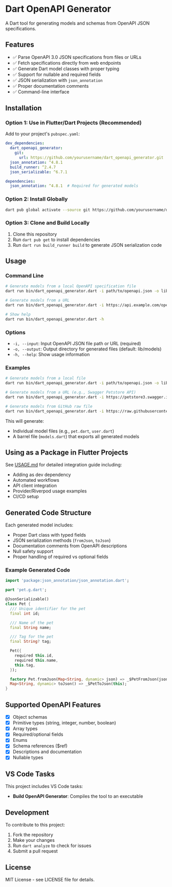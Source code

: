 # Dart OpenAPI Generator

A Dart tool for generating models and schemas from OpenAPI JSON specifications.

## Features

- ✅ Parse OpenAPI 3.0 JSON specifications from files or URLs
- ✅ Fetch specifications directly from web endpoints
- ✅ Generate Dart model classes with proper typing
- ✅ Support for nullable and required fields
- ✅ JSON serialization with `json_annotation`
- ✅ Proper documentation comments
- ✅ Command-line interface

## Installation

### Option 1: Use in Flutter/Dart Projects (Recommended)

Add to your project's `pubspec.yaml`:

```yaml
dev_dependencies:
  dart_openapi_generator:
    git:
      url: https://github.com/yourusername/dart_openapi_generator.git
  json_annotation: ^4.8.1
  build_runner: ^2.4.7
  json_serializable: ^6.7.1

dependencies:
  json_annotation: ^4.8.1  # Required for generated models
```

### Option 2: Install Globally

```bash
dart pub global activate --source git https://github.com/yourusername/dart_openapi_generator.git
```

### Option 3: Clone and Build Locally

1. Clone this repository
2. Run `dart pub get` to install dependencies
3. Run `dart run build_runner build` to generate JSON serialization code

## Usage

### Command Line

```bash
# Generate models from a local OpenAPI specification file
dart run bin/dart_openapi_generator.dart -i path/to/openapi.json -o lib/models

# Generate models from a URL
dart run bin/dart_openapi_generator.dart -i https://api.example.com/openapi.json -o lib/models

# Show help
dart run bin/dart_openapi_generator.dart -h
```

### Options

- `-i, --input`: Input OpenAPI JSON file path or URL (required)
- `-o, --output`: Output directory for generated files (default: lib/models)
- `-h, --help`: Show usage information

### Examples

```bash
# Generate models from a local file
dart run bin/dart_openapi_generator.dart -i path/to/openapi.json -o lib/models

# Generate models from a URL (e.g., Swagger Petstore API)
dart run bin/dart_openapi_generator.dart -i https://petstore3.swagger.io/api/v3/openapi.json -o lib/models

# Generate models from GitHub raw file
dart run bin/dart_openapi_generator.dart -i https://raw.githubusercontent.com/username/repo/main/openapi.json -o lib/models
```

This will generate:
- Individual model files (e.g., `pet.dart`, `user.dart`)
- A barrel file (`models.dart`) that exports all generated models

## Using as a Package in Flutter Projects

See [USAGE.md](USAGE.md) for detailed integration guide including:
- Adding as dev dependency
- Automated workflows
- API client integration
- Provider/Riverpod usage examples
- CI/CD setup

## Generated Code Structure

Each generated model includes:
- Proper Dart class with typed fields
- JSON serialization methods (`fromJson`, `toJson`)
- Documentation comments from OpenAPI descriptions
- Null safety support
- Proper handling of required vs optional fields

### Example Generated Code

```dart
import 'package:json_annotation/json_annotation.dart';

part 'pet.g.dart';

@JsonSerializable()
class Pet {
  /// Unique identifier for the pet
  final int id;

  /// Name of the pet
  final String name;

  /// Tag for the pet
  final String? tag;

  Pet({
    required this.id,
    required this.name,
    this.tag,
  });

  factory Pet.fromJson(Map<String, dynamic> json) => _$PetFromJson(json);
  Map<String, dynamic> toJson() => _$PetToJson(this);
}
```

## Supported OpenAPI Features

- [x] Object schemas
- [x] Primitive types (string, integer, number, boolean)
- [x] Array types
- [x] Required/optional fields
- [x] Enums
- [x] Schema references ($ref)
- [x] Descriptions and documentation
- [x] Nullable types

## VS Code Tasks

This project includes VS Code tasks:

- **Build OpenAPI Generator**: Compiles the tool to an executable

## Development

To contribute to this project:

1. Fork the repository
2. Make your changes
3. Run `dart analyze` to check for issues
4. Submit a pull request

## License

MIT License - see LICENSE file for details.